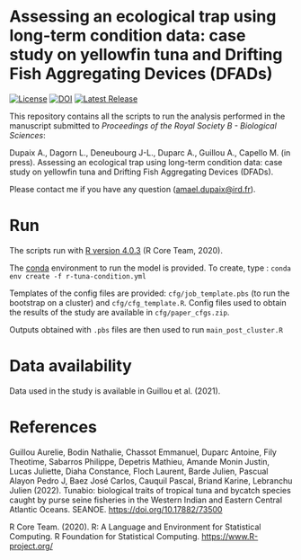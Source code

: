 # Assessing an ecological trap using long-term condition data: case study on yellowfin tuna and Drifting Fish Aggregating Devices (DFADs)

[![License](https://img.shields.io/github/license/adupaix/Historical_YFT_condition)](https://github.com/adupaix/Historical_YFT_condition/blob/master/LICENSE)
[![DOI](https://zenodo.org/badge/416344484.svg)](https://zenodo.org/badge/latestdoi/416344484)
[![Latest Release](https://img.shields.io/github/release/adupaix/Historical_YFT_condition)](https://github.com/adupaix/Historical_YFT_condition/releases)

This repository contains all the scripts to run the analysis performed in the manuscript submitted to *Proceedings of the Royal Society B - Biological Sciences*:

Dupaix A., Dagorn L., Deneubourg J-L., Duparc A., Guillou A., Capello M. (in press). Assessing an ecological trap using long-term condition data: case study on yellowfin tuna and Drifting Fish Aggregating Devices (DFADs).

Please contact me if you have any question (amael.dupaix@ird.fr).

# Run

The scripts run with [R version 4.0.3](https://www.r-project.org/) (R Core Team, 2020).

The [conda](https://docs.conda.io/projects/conda/en/latest/) environment to run the model is provided. To create, type : `conda env create -f r-tuna-condition.yml`

Templates of the config files are provided: `cfg/job_template.pbs` (to run the bootstrap on a cluster) and `cfg/cfg_template.R`. Config files used to obtain the results of the study are available in `cfg/paper_cfgs.zip`.

Outputs obtained with `.pbs` files are then used to run `main_post_cluster.R`

# Data availability

Data used in the study is available in Guillou et al. (2021).

# References

Guillou Aurelie, Bodin Nathalie, Chassot Emmanuel, Duparc Antoine, Fily Theotime, Sabarros Philippe, Depetris Mathieu, Amande Monin Justin, Lucas Juliette, Diaha Constance, Floch Laurent, Barde Julien, Pascual Alayon Pedro J, Baez José Carlos, Cauquil Pascal, Briand Karine, Lebranchu Julien (2022). Tunabio: biological traits of tropical tuna and bycatch species caught by purse seine fisheries in the Western Indian and Eastern Central Atlantic Oceans. SEANOE. https://doi.org/10.17882/73500

R Core Team. (2020). R: A Language and Environment for Statistical Computing. R Foundation for Statistical Computing. https://www.R-project.org/
